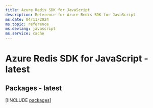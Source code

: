 ```yaml
---
title: Azure Redis SDK for JavaScript
description: Reference for Azure Redis SDK for JavaScript
ms.date: 04/11/2024
ms.topic: reference
ms.devlang: javascript
ms.service: cache
---
```

# Azure Redis SDK for JavaScript - latest
## Packages - latest
[!INCLUDE [packages](redis-index.md)]